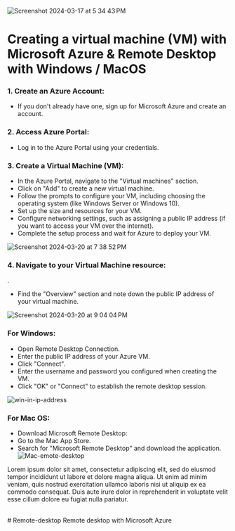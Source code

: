![Screenshot 2024-03-17 at 5 34 43 PM](https://github.com/G-Code6/Remote-desktop/assets/163748328/784cca91-2068-425f-9757-3ec562747d0c)

</p>

<h1> Creating a virtual machine (VM) with Microsoft Azure
& Remote Desktop with Windows / MacOS</h1>




<h3>1. Create an Azure Account:</h3> 

- If you don't already have one, sign up for Microsoft Azure and create an account.


<h3>2. Access Azure Portal: </h3>

- Log in to the Azure Portal using your credentials.

<h3>3. Create a Virtual Machine (VM):</h3>

- In the Azure Portal, navigate to the "Virtual machines" section.
- Click on "Add" to create a new virtual machine.
- Follow the prompts to configure your VM, including choosing the operating system (like Windows Server or Windows 10).
- Set up the size and resources for your VM.
- Configure networking settings, such as assigning a public IP address (if you want to access your VM over the internet).
- Complete the setup process and wait for Azure to deploy your VM.




![Screenshot 2024-03-20 at 7 38 52 PM](https://github.com/G-Code6/Remote-desktop/assets/163748328/b5d0d31c-d44a-4ff7-b6ff-cc531ae8de55)

</p>

<h3>4. Navigate to your Virtual Machine resource:</h3>. 

- Find the "Overview" section and note down the public IP address of your virtual machine.

![Screenshot 2024-03-20 at 9 04 04 PM](https://github.com/G-Code6/Remote-desktop/assets/163748328/35f5d887-b91b-4940-a4f0-7581c96cdbb7)

</p>

<h3>For Windows:</h3>

- Open Remote Desktop Connection.
- Enter the public IP address of your Azure VM.
- Click "Connect".
- Enter the username and password you configured when creating the VM.
- Click "OK" or "Connect" to establish the remote desktop session. 



![win-in-ip-address](https://github.com/G-Code6/Remote-desktop/assets/163748328/27cafef9-f733-4599-be86-838d74bbdcfa)

</p>
<p>
<h3>For Mac OS:</h3>

- Download Microsoft Remote Desktop:
- Go to the Mac App Store.
- Search for "Microsoft Remote Desktop" and download the application.
![Mac-emote-desktop](https://github.com/G-Code6/Remote-desktop/assets/163748328/808a4ad8-86e8-4fb4-b8be-e7b406b1898c)



</p>
<p>
Lorem ipsum dolor sit amet, consectetur adipiscing elit, sed do eiusmod tempor incididunt ut labore et dolore magna aliqua. Ut enim ad minim veniam, quis nostrud exercitation ullamco laboris nisi ut aliquip ex ea commodo consequat. Duis aute irure dolor in reprehenderit in voluptate velit esse cillum dolore eu fugiat nulla pariatur.
</p>
<br />
# Remote-desktop
Remote desktop with Microsoft Azure 
